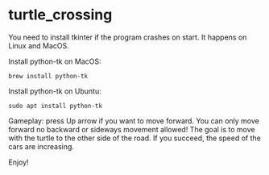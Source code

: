 # turtle_crossing

You need to install tkinter if the program crashes on start. It happens on Linux and MacOS.

Install python-tk on MacOS:
```
brew install python-tk
```
Install python-tk on Ubuntu:
```
sudo apt install python-tk
```

Gameplay: press Up arrow if you want to move forward. You can only move forward no backward or sideways movement allowed! The goal is to move with the turtle to the other side of the road. If you succeed, the speed of the cars are increasing.

Enjoy!
